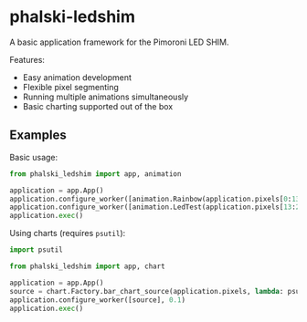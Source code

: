# phalski-ledshim

A basic application framework for the Pimoroni LED SHIM.

Features:

* Easy animation development
* Flexible pixel segmenting
* Running multiple animations simultaneously
* Basic charting supported out of the box


## Examples

Basic usage:
```python
from phalski_ledshim import app, animation

application = app.App()
application.configure_worker([animation.Rainbow(application.pixels[0:13], 60)], 0.1)
application.configure_worker([animation.LedTest(application.pixels[13:27])], 0.2)
application.exec()
```

Using charts (requires `psutil`):
```python
import psutil

from phalski_ledshim import app, chart

application = app.App()
source = chart.Factory.bar_chart_source(application.pixels, lambda: psutil.cpu_percent())
application.configure_worker([source], 0.1)
application.exec()

```
